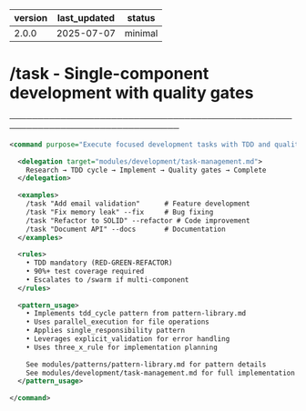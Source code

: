 | version | last_updated | status |
|---------|--------------|--------|
| 2.0.0   | 2025-07-07   | minimal |

# /task - Single-component development with quality gates

────────────────────────────────────────────────────────────────────────────────

```xml
<command purpose="Execute focused development tasks with TDD and quality enforcement">
  
  <delegation target="modules/development/task-management.md">
    Research → TDD cycle → Implement → Quality gates → Complete
  </delegation>
  
  <examples>
    /task "Add email validation"      # Feature development
    /task "Fix memory leak" --fix     # Bug fixing
    /task "Refactor to SOLID" --refactor # Code improvement
    /task "Document API" --docs       # Documentation
  </examples>
  
  <rules>
    • TDD mandatory (RED-GREEN-REFACTOR)
    • 90%+ test coverage required
    • Escalates to /swarm if multi-component
  </rules>
  
  <pattern_usage>
    • Implements tdd_cycle pattern from pattern-library.md
    • Uses parallel_execution for file operations
    • Applies single_responsibility pattern
    • Leverages explicit_validation for error handling
    • Uses three_x_rule for implementation planning
    
    See modules/patterns/pattern-library.md for pattern details
    See modules/development/task-management.md for full implementation
  </pattern_usage>
  
</command>
```